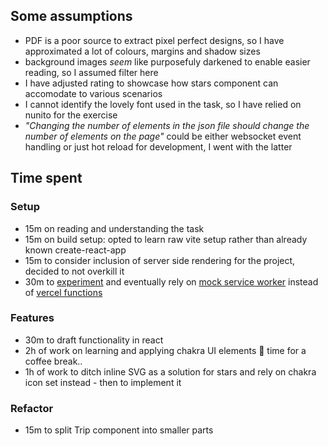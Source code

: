 ## Some assumptions

- PDF is a poor source to extract pixel perfect designs, so I have approximated a lot of colours, margins and shadow sizes
- background images _seem_ like purposefuly darkened to enable easier reading, so I assumed filter here
- I have adjusted rating to showcase how stars component can accomodate to various scenarios
- I cannot identify the lovely font used in the task, so I have relied on nunito for the exercise
- _"Changing the number of elements in the json file should change the number of elements on the page"_ could be either websocket event handling or just hot reload for development, I went with the latter

## Time spent

### Setup

- 15m on reading and understanding the task
- 15m on build setup: opted to learn raw vite setup rather than already known create-react-app
- 15m to consider inclusion of server side rendering for the project, decided to not overkill it
- 30m to [experiment](https://github.com/magicwrites/trip-emissions/tree/api-mock) and eventually rely on [mock service worker](https://mswjs.io) instead of [vercel functions](https://vercel.com/docs/concepts/functions/serverless-functions)

### Features

- 30m to draft functionality in react
- 2h of work on learning and applying chakra UI elements 🤯 time for a coffee break..
- 1h of work to ditch inline SVG as a solution for stars and rely on chakra icon set instead - then to implement it

### Refactor

- 15m to split Trip component into smaller parts
